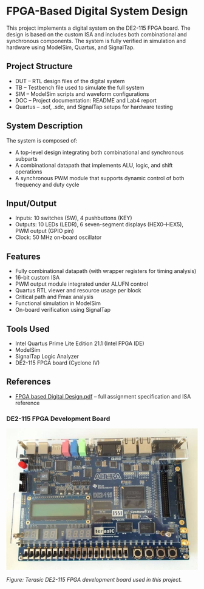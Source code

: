 # FPGA-Based Digital System Design

This project implements a digital system on the DE2-115 FPGA board. The design is based on the custom ISA and includes both combinational and synchronous components. The system is fully verified in simulation and hardware using ModelSim, Quartus, and SignalTap.

## Project Structure

- DUT – RTL design files of the digital system 
- TB – Testbench file used to simulate the full system
- SIM – ModelSim scripts and waveform configurations
- DOC – Project documentation: README and Lab4 report
- Quartus – .sof, .sdc, and SignalTap setups for hardware testing

## System Description

The system is composed of:
- A top-level design integrating both combinational and synchronous subparts
- A combinational datapath that implements ALU, logic, and shift operations
- A synchronous PWM module that supports dynamic control of both frequency and duty cycle

## Input/Output

- Inputs: 10 switches (SW), 4 pushbuttons (KEY)
- Outputs: 10 LEDs (LEDR), 6 seven-segment displays (HEX0–HEX5), PWM output (GPIO pin)
- Clock: 50 MHz on-board oscillator

## Features

- Fully combinational datapath (with wrapper registers for timing analysis)
- 16-bit custom ISA 
- PWM output module integrated under ALUFN control
- Quartus RTL viewer and resource usage per block
- Critical path and Fmax analysis
- Functional simulation in ModelSim
- On-board verification using SignalTap

## Tools Used

- Intel Quartus Prime Lite Edition 21.1 (Intel FPGA IDE)
- ModelSim 
- SignalTap Logic Analyzer
- DE2-115 FPGA board (Cyclone IV)

## References

- [FPGA based Digital Design.pdf](https://github.com/nyifvi1/FPGA-based-Digital-Design/blob/main/FPGA%20based%20Digital%20Design.pdf) – full assignment specification and ISA reference

### DE2-115 FPGA Development Board

![DE2-115 Board](Altera-DE2-115-FPGA-board.png)

*Figure: Terasic DE2-115 FPGA development board used in this project.*

